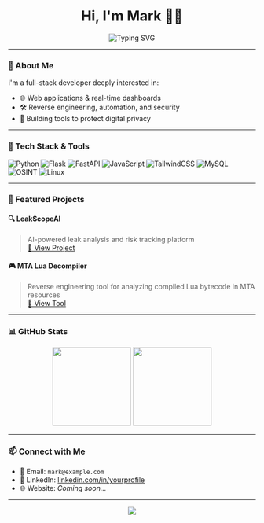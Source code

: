 <h1 align="center">Hi, I'm Mark 👨‍💻</h1>
<p align="center">
  <img src="https://readme-typing-svg.herokuapp.com?font=Fira+Code&weight=700&size=22&pause=1000&color=0AFFEF&vCenter=true&center=true&width=500&lines=Software+Engineer+%7C+Reverse+Engineer;Full-Stack+Web+Developer+%7C+Python+%26+JS;Building+cool+stuff+that+matters." alt="Typing SVG">
</p>

---

### 🧠 About Me
I'm a full-stack developer deeply interested in:
- 🌐 Web applications & real-time dashboards  
- 🛠️ Reverse engineering, automation, and security  
- 🧬 Building tools to protect digital privacy

---

### 🚀 Tech Stack & Tools
![Python](https://img.shields.io/badge/-Python-333?style=for-the-badge&logo=python)
![Flask](https://img.shields.io/badge/-Flask-333?style=for-the-badge&logo=flask)
![FastAPI](https://img.shields.io/badge/-FastAPI-333?style=for-the-badge&logo=fastapi)
![JavaScript](https://img.shields.io/badge/-JavaScript-333?style=for-the-badge&logo=javascript)
![TailwindCSS](https://img.shields.io/badge/-Tailwind-333?style=for-the-badge&logo=tailwind-css)
![MySQL](https://img.shields.io/badge/-MySQL-333?style=for-the-badge&logo=mysql)
![OSINT](https://img.shields.io/badge/-OSINT-333?style=for-the-badge&logo=virustotal)
![Linux](https://img.shields.io/badge/-Linux-333?style=for-the-badge&logo=linux)

---

### 🧩 Featured Projects

#### 🔍 LeakScopeAI
> AI-powered leak analysis and risk tracking platform  
[🔗 View Project](https://github.com/yourusername/leakscopeai)

#### 🎮 MTA Lua Decompiler
> Reverse engineering tool for analyzing compiled Lua bytecode in MTA resources  
[🔗 View Tool](https://github.com/yourusername/mtadecompiler)

---

### 📊 GitHub Stats

<p align="center">
  <img src="https://github-readme-stats.vercel.app/api?username=yourusername&show_icons=true&theme=tokyonight&hide=issues&count_private=true" height="160" />
  <img src="https://github-readme-stats.vercel.app/api/top-langs/?username=yourusername&layout=compact&theme=tokyonight" height="160" />
</p>

---

### 📫 Connect with Me

- 📧 Email: `mark@example.com`
- 💼 LinkedIn: [linkedin.com/in/yourprofile](https://linkedin.com/in/yourprofile)
- 🌐 Website: *Coming soon...*

---

<p align="center">
  <img src="https://img.shields.io/badge/Made%20with-Mark%20Nazeeh-0affef?style=for-the-badge">
</p>
